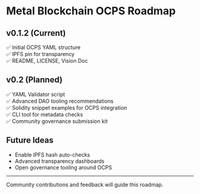 # Metal Blockchain OCPS Roadmap

## v0.1.2 (Current)
✅ Initial OCPS YAML structure  
✅ IPFS pin for transparency  
✅ README, LICENSE, Vision Doc

## v0.2 (Planned)
✅ YAML Validator script  
✅ Advanced DAO tooling recommendations  
✅ Solidity snippet examples for OCPS integration  
✅ CLI tool for metadata checks  
✅ Community governance submission kit

## Future Ideas
- Enable IPFS hash auto-checks
- Advanced transparency dashboards
- Open governance tooling around OCPS

---

Community contributions and feedback will guide this roadmap.
